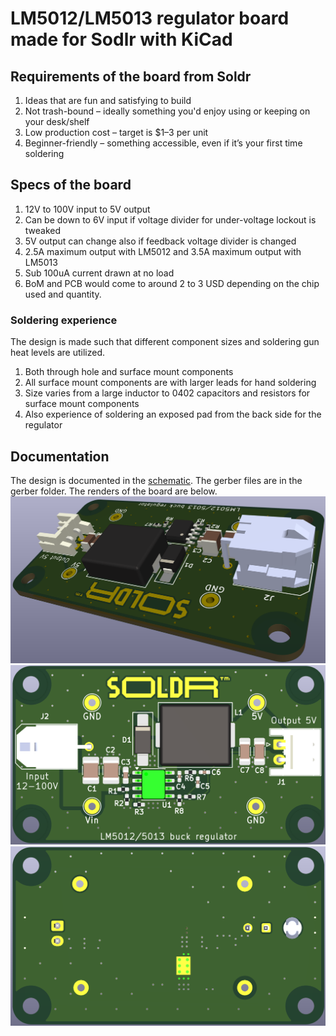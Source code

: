 # LM5012/LM5013 regulator board made for Sodlr with KiCad

## Requirements of the board from Soldr
1. Ideas that are fun and satisfying to build
2. Not trash-bound – ideally something you'd enjoy using or keeping on your desk/shelf
3. Low production cost – target is $1–3 per unit
4. Beginner-friendly – something accessible, even if it’s your first time soldering

## Specs of the board
1. 12V to 100V input to 5V output
  1. Can be down to 6V input if voltage divider for under-voltage lockout is tweaked
  2. 5V output can change also if feedback voltage divider is changed
2. 2.5A maximum output with LM5012 and 3.5A maximum output with LM5013
3. Sub 100uA current drawn at no load
4. BoM and PCB would come to around 2 to 3 USD depending on the chip used and quantity. 

### Soldering experience
The design is made such that different component sizes and soldering gun heat levels are utilized.

1. Both through hole and surface mount components
2. All surface mount components are with larger leads for hand soldering
3. Size varies from a large inductor to 0402 capacitors and resistors for surface mount components
4. Also experience of soldering an exposed pad from the back side for the regulator

## Documentation
The design is documented in the [schematic](output/schematic.pdf). The gerber files are in the gerber folder. The renders of the board are below.
![side](output/3D-side.png)
![top](output/3D-top.png)
![bottom](output/3D-bottom.png)
